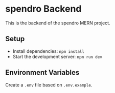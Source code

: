 # spendro Backend
This is the backend of the spendro MERN project.

## Setup

- Install dependencies: `npm install`
- Start the development server: `npm run dev`

## Environment Variables

Create a `.env` file based on `.env.example`.